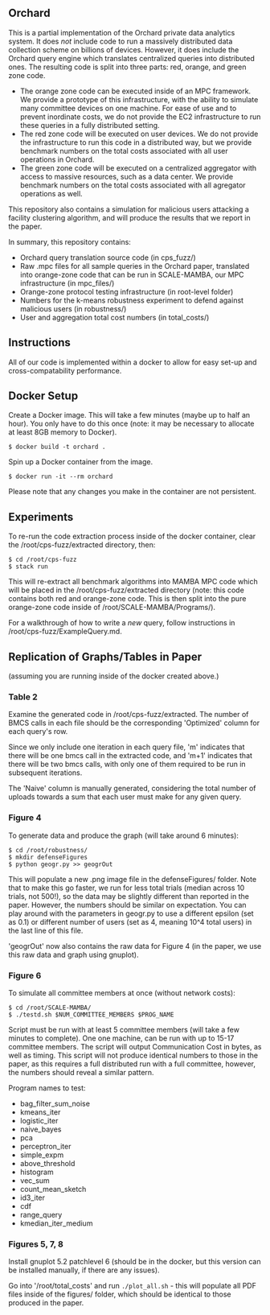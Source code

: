 ## Orchard

This is a partial implementation of the Orchard private data analytics system. It does *not* include code to run a massively distributed data collection scheme on billions of devices. However, it does include the Orchard query engine which translates centralized queries into distributed ones. The resulting code is split into three parts: red, orange, and green zone code.
- The orange zone code can be executed inside of an MPC framework. We provide a prototype of this infrastructure, with the ability to simulate many committee devices on one machine. For ease of use and to prevent inordinate costs, we do not provide the EC2 infrastructure to run these queries in a fully distributed setting.
- The red zone code will be executed on user devices. We do not provide the infrastructure to run this code in a distributed way, but we provide benchmark numbers on the total costs associated with all user operations in Orchard.
- The green zone code will be executed on a centralized aggregator with access to massive resources, such as a data center. We provide benchmark numbers on the total costs associated with all agregator operations as well.

This repository also contains a simulation for malicious users attacking a facility clustering algorithm, and will produce the results that we report in the paper.

In summary, this repository contains:
- Orchard query translation source code (in cps_fuzz/)
- Raw .mpc files for all sample queries in the Orchard paper, translated into orange-zone code that can be run in SCALE-MAMBA, our MPC infrastructure (in mpc_files/)
- Orange-zone protocol testing infrastructure (in root-level folder)
- Numbers for the k-means robustness experiment to defend against malicious users (in robustness/)
- User and aggregation total cost numbers (in total_costs/)

## Instructions

All of our code is implemented within a docker to allow for easy set-up and cross-compatability performance.

## Docker Setup
Create a Docker image. This will take a few minutes (maybe up to half an hour). 
You only have to do this once (note: it may be necessary to allocate at least 8GB memory to Docker).
```
$ docker build -t orchard .
```
Spin up a Docker container from the image. 
```
$ docker run -it --rm orchard
```
Please note that any changes you make in the container are not persistent.

## Experiments

To re-run the code extraction process inside of the docker container, clear the /root/cps-fuzz/extracted directory, then:
```
$ cd /root/cps-fuzz
$ stack run
```

This will re-extract all benchmark algorithms into MAMBA MPC code which will be placed in the  /root/cps-fuzz/extracted directory (note: this code contains both red and orange-zone code. This is then split into the pure orange-zone code inside of /root/SCALE-MAMBA/Programs/).

For a walkthrough of how to write a *new* query, follow instructions in /root/cps-fuzz/ExampleQuery.md.

## Replication of Graphs/Tables in Paper

(assuming you are running inside of the docker created above.)

### Table 2
Examine the generated code in /root/cps-fuzz/extracted. The number of BMCS calls in each file should be the corresponding 'Optimized' column for each query's row. 

Since we only include one iteration in each query file, 'm' indicates that there will be one bmcs call in the extracted code, and 'm+1' indicates that there will be two bmcs calls, with only one of them required to be run in subsequent iterations.

 The 'Naive' column is manually generated, considering the total number of uploads towards a sum that each user must make for any given query.

### Figure 4
To generate data and produce the graph (will take around 6 minutes):
```
$ cd /root/robustness/
$ mkdir defenseFigures
$ python geogr.py >> geogrOut
``` 

This will populate a new .png image file in the defenseFigures/ folder. Note that to make this go faster, we run for less total trials (median across 10 trials, not 500!), so the data may be slightly different than reported in the paper. However, the numbers should be similar on expectation. You can play around with the parameters in geogr.py to use a different epsilon (set as 0.1) or different number of users (set as 4, meaning 10^4 total users) in the last line of this file.

'geogrOut' now also contains the raw data for Figure 4 (in the paper, we use this raw data and graph using gnuplot). 

### Figure 6
To simulate all committee members at once (without network costs):
```
$ cd /root/SCALE-MAMBA/
$ ./testd.sh $NUM_COMMITTEE_MEMBERS $PROG_NAME
```

Script must be run with at least 5 committee members (will take a few minutes to complete). One one machine, can be run with up to 15-17 committee members. The script will output Communication Cost in bytes, as well as timing. This script will not produce identical numbers to those in the paper, as this requires a full distributed run with a full committee, however, the numbers should reveal a similar pattern.

Program names to test:
- bag_filter_sum_noise
- kmeans_iter
- logistic_iter
- naive_bayes
- pca
- perceptron_iter
- simple_expm
- above_threshold
- histogram
- vec_sum
- count_mean_sketch
- id3_iter
- cdf
- range_query
- kmedian_iter_medium

### Figures 5, 7, 8

Install gnuplot 5.2 patchlevel 6 (should be in the docker, but this version can be installed manually, if there are any issues).

Go into '/root/total_costs' and run ```./plot_all.sh``` - this will populate all PDF files inside of the figures/ folder, which should be identical to those produced in the paper.

